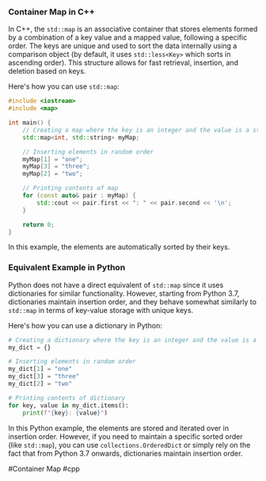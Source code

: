 ### Container Map in C++

In C++, the `std::map` is an associative container that stores elements formed by a combination of a key value and a mapped value, following a specific order. The keys are unique and used to sort the data internally using a comparison object (by default, it uses `std::less<Key>` which sorts in ascending order). This structure allows for fast retrieval, insertion, and deletion based on keys.

Here's how you can use `std::map`:

```cpp
#include <iostream>
#include <map>

int main() {
    // Creating a map where the key is an integer and the value is a string.
    std::map<int, std::string> myMap;

    // Inserting elements in random order
    myMap[1] = "one";
    myMap[3] = "three";
    myMap[2] = "two";

    // Printing contents of map
    for (const auto& pair : myMap) {
        std::cout << pair.first << ": " << pair.second << '\n';
    }

    return 0;
}
```

In this example, the elements are automatically sorted by their keys.

### Equivalent Example in Python

Python does not have a direct equivalent of `std::map` since it uses dictionaries for similar functionality. However, starting from Python 3.7, dictionaries maintain insertion order, and they behave somewhat similarly to `std::map` in terms of key-value storage with unique keys.

Here's how you can use a dictionary in Python:

```python
# Creating a dictionary where the key is an integer and the value is a string.
my_dict = {}

# Inserting elements in random order
my_dict[1] = "one"
my_dict[3] = "three"
my_dict[2] = "two"

# Printing contents of dictionary
for key, value in my_dict.items():
    print(f"{key}: {value}")
```

In this Python example, the elements are stored and iterated over in insertion order. However, if you need to maintain a specific sorted order (like `std::map`), you can use `collections.OrderedDict` or simply rely on the fact that from Python 3.7 onwards, dictionaries maintain insertion order.

#Container Map #cpp